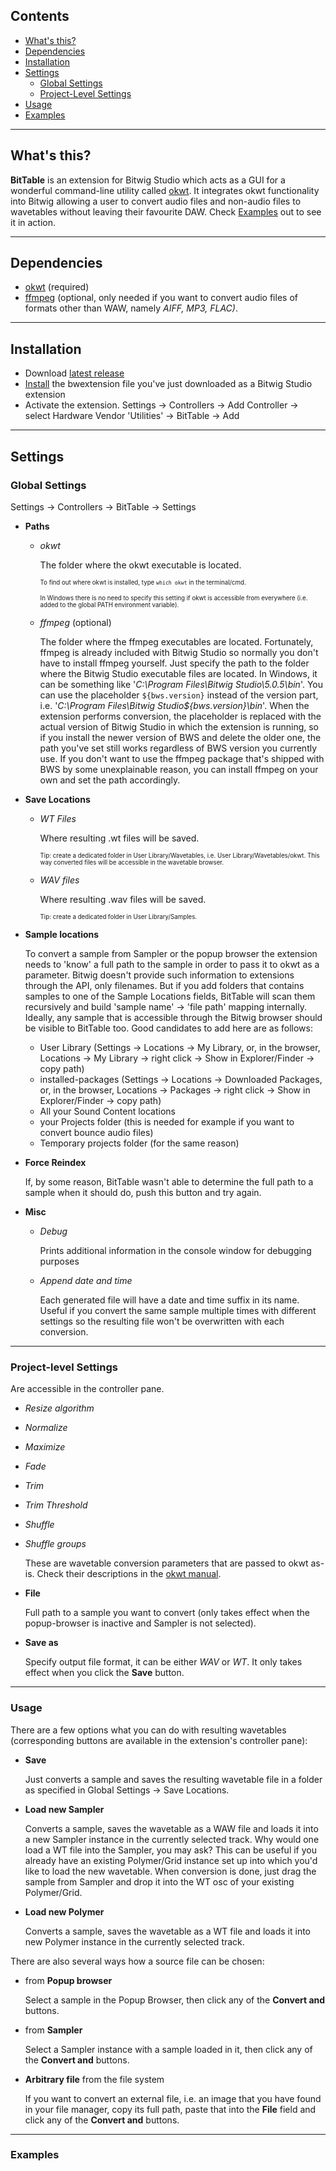 ## Contents
- [What's this?](#whats-this)
- [Dependencies](#dependencies)
- [Installation](#installation)
- [Settings](#settings)
  - [Global Settings](#global-settings)
  - [Project-Level Settings](#project-level-settings)
- [Usage](#usage)
- [Examples](#examples)

***
## What's this?
**BitTable** is an extension for Bitwig Studio which acts as a GUI for a wonderful command-line utility called [okwt](https://github.com/drzhnn/okwt). It integrates okwt functionality into Bitwig allowing a user to convert audio files and non-audio files to wavetables without leaving their favourite DAW. Check [Examples](#examples) out to see it in action.

***
## Dependencies
- [okwt](https://github.com/drzhnn/okwt) (required)
- [ffmpeg](https://github.com/FFmpeg/FFmpeg) (optional, only needed if you want to convert audio files of formats other than WAW, namely _AIFF, MP3, FLAC)_.

***
## Installation
- Download [latest release](https://github.com/vokinpirks/BitTable/releases/latest)
- [Install](https://www.bitwig.com/support/technical_support/how-do-i-add-a-controller-extension-or-script-17/) the bwextension file you've just downloaded as a Bitwig Studio extension
- Activate the extension. Settings -> Controllers -> Add Controller -> select Hardware Vendor 'Utilities' -> BitTable -> Add 

***
## Settings
### Global Settings
Settings -> Controllers -> BitTable -> Settings 

- **Paths**
  - _okwt_
    
    The folder where the okwt executable is located. 

    <sub><sup>To find out where okwt is installed, type `which okwt` in the terminal/cmd.<sub><sup>
  
    <sub><sup>In Windows there is no need to specify this setting if okwt is accessible from everywhere (i.e. added to the global PATH environment variable). </sup></sub>

  - _ffmpeg_ (optional) 
    
    The folder where the ffmpeg executables are located. Fortunately, ffmpeg is already included with Bitwig Studio so normally you don't have to install ffmpeg yourself. Just specify the path to the folder where the Bitwig Studio executable files are located. In Windows, it can be something like '_C:\Program Files\Bitwig Studio\5.0.5\bin_'. You can use the placeholder `${bws.version}` instead of the version part, i.e. '_C:\Program Files\Bitwig Studio\${bws.version}\bin_'. When the extension performs conversion, the placeholder is replaced with the actual version of Bitwig Studio in which the extension is running, so if you install the newer version of BWS and delete the older one, the path you've set still works regardless of BWS version you currently use. If you don't want to use the ffmpeg package that's shipped with BWS by some unexplainable reason, you can install ffmpeg on your own and set the path accordingly.
  
- **Save Locations**
    - _WT Files_

      Where resulting .wt files will be saved. 

      <sub><sup>Tip: create a dedicated folder in User Library/Wavetables, i.e. User Library/Wavetables/okwt. This way converted files will be accessible in the wavetable browser.</sub></sup> 
    
    - _WAV files_
  
      Where resulting .wav files will be saved.
  
      <sub><sup>Tip: create a dedicated folder in User Library/Samples.<sub><sup>
  
- **Sample locations**

    To convert a sample from Sampler or the popup browser the extension needs to 'know' a full path to the sample in order to pass it to okwt as a parameter. Bitwig doesn't provide such information to extensions through the API, only filenames. But if you add folders that contains samples to one of the Sample Locations fields, BitTable will scan them recursively and build 'sample name' -> 'file path' mapping internally. Ideally, any sample that is accessible through the Bitwig browser should be visible to BitTable too. Good candidates to add here are as follows:
  - User Library (Settings -> Locations -> My Library, or, in the browser, Locations -> My Library -> right click -> Show in Explorer/Finder -> copy path)
  - installed-packages (Settings -> Locations -> Downloaded Packages, or, in the browser, Locations -> Packages -> right click -> Show in Explorer/Finder -> copy path)
  - All your Sound Content locations
  - your Projects folder (this is needed for example if you want to convert bounce audio files)
  - Temporary projects folder (for the same reason)
  
- **Force Reindex**

  If, by some reason, BitTable wasn't able to determine the full path to a sample when it should do, push this button and try again.

- **Misc**
  - _Debug_
    
    Prints additional information in the console window for debugging purposes
  
  - _Append date and time_
    
    Each generated file will have a date and time suffix in its name. Useful if you convert the same sample multiple times with different settings so the resulting file won't be overwritten with each conversion.

***
### Project-level Settings
Are accessible in the controller pane.

- _Resize algorithm_
- _Normalize_ 
- _Maximize_ 
- _Fade_ 
- _Trim_ 
- _Trim Threshold_
- _Shuffle_
- _Shuffle groups_

  These are wavetable conversion parameters that are passed to okwt as-is. Check their descriptions in the [okwt manual](https://github.com/drzhnn/okwt#usage). 

 - **File**

    Full path to a sample you want to convert (only takes effect when the popup-browser is inactive and Sampler is not selected). 

 - **Save as** 

    Specify output file format, it can be either *WAV* or *WT*. It only takes effect when you click the **Save** button.

***
### Usage
There are a few options what you can do with resulting wavetables (corresponding buttons are available in the extension's controller pane):

- **Save**

  Just converts a sample and saves the resulting wavetable file in a folder as specified in Global Settings -> Save Locations.

- **Load new Sampler**

  Converts a sample, saves the wavetable as a WAW file and loads it into a new Sampler instance in the currently selected track. Why would one load a WT file into the Sampler, you may ask? This can be useful if you already have an existing Polymer/Grid instance set up into which you'd like to load the new wavetable. When conversion is done, just drag the sample from Sampler and drop it into the WT osc of your existing Polymer/Grid.

- **Load new Polymer**

  Converts a sample, saves the wavetable as a WT file and loads it into new Polymer instance in the currently selected track.

There are also several ways how a source file can be chosen:
- from **Popup browser**
  
  Select a sample in the Popup Browser, then click any of the **Convert and**  buttons.

- from **Sampler**
  
  Select a Sampler instance with a sample loaded in it, then click any of the **Convert and** buttons.

- **Arbitrary file** from the file system

  If you want to convert an external file, i.e. an image that you have found in your file manager, copy its full path, paste that into the **File** field and click any of the **Convert and** buttons.

***
### Examples


